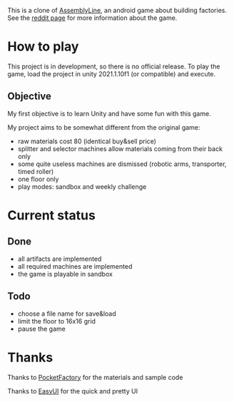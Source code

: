 This is a clone of [AssemblyLine](https://play.google.com/store/apps/details?id=com.olympus.assemblyline&hl=en&gl=US), an android game about building factories.
See the [reddit page](https://www.reddit.com/r/AssemblyLineGame/) for more information about the game.

# How to play
This project is in development, so there is no official release. To play the game, load the project in unity 2021.1.10f1 (or compatible) and execute.

## Objective
My first objective is to learn Unity and have some fun with this game.

My project aims to be somewhat different from the original game:
* raw materials cost 80 (identical buy&sell price)
* splitter and selector machines allow materials coming from their back only
* some quite useless machines are dismissed (robotic arms, transporter, timed roller)
* one floor only
* play modes: sandbox and weekly challenge

# Current status

## Done
* all artifacts are implemented
* all required machines are implemented
* the game is playable in sandbox

## Todo
* choose a file name for save&load
* limit the floor to 16x16 grid
* pause the game

# Thanks
Thanks to [PocketFactory](https://github.com/MatthewStrouss/PocketFactory) for the materials and sample code

Thanks to [EasyUI](https://assetstore.unity.com/packages/2d/gui/icons/easy-ui-emerald-default-112796) for the quick and pretty UI

